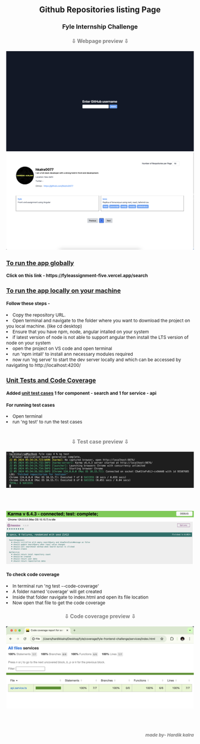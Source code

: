 
<h2 align="center">
Github Repositories listing Page
</h2>
<h3 align="center" >
Fyle Internship Challenge
</h3>
<h4 align="center" style="color:gray">
⇩  Webpage preview  ⇩
</h4>
<img src="./images/p1.png" alt="webpage preview 1">
<img src="./images/p2.png" alt="webpage preview 2">

<h3><u>
To run the app globally</u></h3>

<h4 style="font-size:12px">Click on this link - https://fyleassignment-five.vercel.app/search</h4>

<h3><u>To run the app locally on your machine</u></h3>

<h4 style="font-size:12px">Follow these steps -</h4>

<li style="font-size:12px">Copy the repository URL.</li>
<li style="font-size:12px">Open terminal and navigate to the folder where you want to download the project on you local machine. (like cd desktop)
</li>
<li style="font-size:12px">Ensure that you have npm, node, angular intalled on your system
</li>
<li style="font-size:12px">if latest version of node is not able to support angular then install the LTS version of node on your system
</li>
<li style="font-size:12px">open the project on VS code and open terminal
</li>
<li style="font-size:12px">run 'npm intall' to install ann necessary modules required
</li>
<li style="font-size:12px">now run 'ng serve' to start the dev server locally and which can be accessed by navigating to http://localhost:4200/</li>

<h3><u>Unit Tests and Code Coverage</u></h3>

<h4 style="font-size:12px">Added <u>unit test cases</u> 1 for component - search and 1 for service - api</h4>

<h4 style="font-size:12px">For running test cases</h4>


<li style="font-size:12px">Open terminal</li>
<li style="font-size:12px">run 'ng test' to run the test cases</li>
<br>

<h4 align="center" style="color:gray">
⇩  Test case preview  ⇩
</h4>

<img src="./images/tc2.png" alt="Test case preview">
<h3><br></h3>
<img src="./images/tc1.png" alt="Test case preview">

<h4 style="font-size:12px">To check code coverage</h4>

<li style="font-size:12px">In terminal run 'ng test --code-coverage'</li>
<li style="font-size:12px">A folder named 'coverage' will get created</li>
<li style="font-size:12px">Inside that folder navigate to index.html and open its file location</li>
<li style="font-size:12px">Now open that file to get the code coverage</li>

<h4 align="center" style="color:gray">
⇩  Code coverage preview  ⇩
</h4>

<img src="./images/cv.png" alt="Code coverage preview">

<h3><br></h3>
<h4 align="right" style="font-size:12px; color:gray"><i>made by- Hardik kalra</h4>
